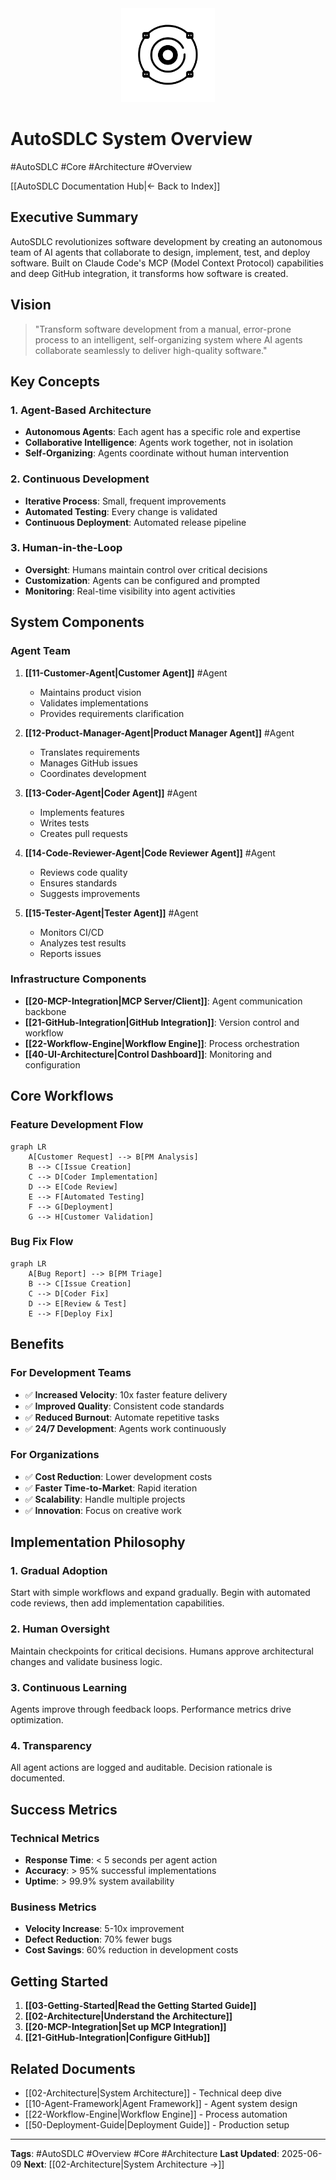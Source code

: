 <div align="center">
  <img src="../public/images/AutoSDLC_Logo.svg" alt="AutoSDLC Logo" width="150">
</div>

# AutoSDLC System Overview

#AutoSDLC #Core #Architecture #Overview

[[AutoSDLC Documentation Hub|← Back to Index]]

## Executive Summary

AutoSDLC revolutionizes software development by creating an autonomous team of AI agents that collaborate to design, implement, test, and deploy software. Built on Claude Code's MCP (Model Context Protocol) capabilities and deep GitHub integration, it transforms how software is created.

## Vision

> "Transform software development from a manual, error-prone process to an intelligent, self-organizing system where AI agents collaborate seamlessly to deliver high-quality software."

## Key Concepts

### 1. Agent-Based Architecture
- **Autonomous Agents**: Each agent has a specific role and expertise
- **Collaborative Intelligence**: Agents work together, not in isolation
- **Self-Organizing**: Agents coordinate without human intervention

### 2. Continuous Development
- **Iterative Process**: Small, frequent improvements
- **Automated Testing**: Every change is validated
- **Continuous Deployment**: Automated release pipeline

### 3. Human-in-the-Loop
- **Oversight**: Humans maintain control over critical decisions
- **Customization**: Agents can be configured and prompted
- **Monitoring**: Real-time visibility into agent activities

## System Components

### Agent Team
1. **[[11-Customer-Agent|Customer Agent]]** #Agent
   - Maintains product vision
   - Validates implementations
   - Provides requirements clarification

2. **[[12-Product-Manager-Agent|Product Manager Agent]]** #Agent
   - Translates requirements
   - Manages GitHub issues
   - Coordinates development

3. **[[13-Coder-Agent|Coder Agent]]** #Agent
   - Implements features
   - Writes tests
   - Creates pull requests

4. **[[14-Code-Reviewer-Agent|Code Reviewer Agent]]** #Agent
   - Reviews code quality
   - Ensures standards
   - Suggests improvements

5. **[[15-Tester-Agent|Tester Agent]]** #Agent
   - Monitors CI/CD
   - Analyzes test results
   - Reports issues

### Infrastructure Components
- **[[20-MCP-Integration|MCP Server/Client]]**: Agent communication backbone
- **[[21-GitHub-Integration|GitHub Integration]]**: Version control and workflow
- **[[22-Workflow-Engine|Workflow Engine]]**: Process orchestration
- **[[40-UI-Architecture|Control Dashboard]]**: Monitoring and configuration

## Core Workflows

### Feature Development Flow
```mermaid
graph LR
    A[Customer Request] --> B[PM Analysis]
    B --> C[Issue Creation]
    C --> D[Coder Implementation]
    D --> E[Code Review]
    E --> F[Automated Testing]
    F --> G[Deployment]
    G --> H[Customer Validation]
```

### Bug Fix Flow
```mermaid
graph LR
    A[Bug Report] --> B[PM Triage]
    B --> C[Issue Creation]
    C --> D[Coder Fix]
    D --> E[Review & Test]
    E --> F[Deploy Fix]
```

## Benefits

### For Development Teams
- ✅ **Increased Velocity**: 10x faster feature delivery
- ✅ **Improved Quality**: Consistent code standards
- ✅ **Reduced Burnout**: Automate repetitive tasks
- ✅ **24/7 Development**: Agents work continuously

### For Organizations
- ✅ **Cost Reduction**: Lower development costs
- ✅ **Faster Time-to-Market**: Rapid iteration
- ✅ **Scalability**: Handle multiple projects
- ✅ **Innovation**: Focus on creative work

## Implementation Philosophy

### 1. **Gradual Adoption**
Start with simple workflows and expand gradually. Begin with automated code reviews, then add implementation capabilities.

### 2. **Human Oversight**
Maintain checkpoints for critical decisions. Humans approve architectural changes and validate business logic.

### 3. **Continuous Learning**
Agents improve through feedback loops. Performance metrics drive optimization.

### 4. **Transparency**
All agent actions are logged and auditable. Decision rationale is documented.

## Success Metrics

### Technical Metrics
- **Response Time**: < 5 seconds per agent action
- **Accuracy**: > 95% successful implementations
- **Uptime**: > 99.9% system availability

### Business Metrics
- **Velocity Increase**: 5-10x improvement
- **Defect Reduction**: 70% fewer bugs
- **Cost Savings**: 60% reduction in development costs

## Getting Started

1. **[[03-Getting-Started|Read the Getting Started Guide]]**
2. **[[02-Architecture|Understand the Architecture]]**
3. **[[20-MCP-Integration|Set up MCP Integration]]**
4. **[[21-GitHub-Integration|Configure GitHub]]**

## Related Documents

- [[02-Architecture|System Architecture]] - Technical deep dive
- [[10-Agent-Framework|Agent Framework]] - Agent system design
- [[22-Workflow-Engine|Workflow Engine]] - Process automation
- [[50-Deployment-Guide|Deployment Guide]] - Production setup

---

**Tags**: #AutoSDLC #Overview #Core #Architecture
**Last Updated**: 2025-06-09
**Next**: [[02-Architecture|System Architecture →]]